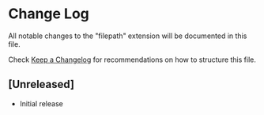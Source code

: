 # Change Log
All notable changes to the "filepath" extension will be documented in this file.

Check [Keep a Changelog](http://keepachangelog.com/) for recommendations on how to structure this file.

## [Unreleased]
- Initial release